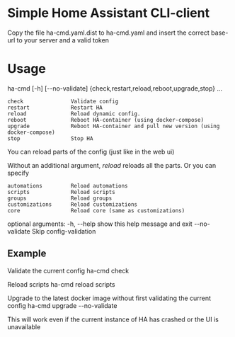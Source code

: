 # Simple Home Assistant CLI-client

Copy the file ha-cmd.yaml.dist to ha-cmd.yaml and insert the correct base-url to your server and a valid token

# Usage

ha-cmd [-h] [--no-validate] {check,restart,reload,reboot,upgrade,stop} ...

    check               Validate config
    restart             Restart HA
    reload              Reload dynamic config. 
    reboot              Reboot HA-container (using docker-compose)
    upgrade             Reboot HA-container and pull new version (using docker-compose)
    stop                Stop HA

You can reload parts of the config (just like in the web ui)

Without an additional argument, _reload_ reloads all the parts.
Or you can specify

    automations         Reload automations
    scripts             Reload scripts
    groups              Reload groups
    customizations      Reload customizations
    core                Reload core (same as customizations)

optional arguments:
    -h, --help            show this help message and exit
    --no-validate         Skip config-validation

## Example

Validate the current config
    ha-cmd check

Reload scripts
    ha-cmd reload scripts

Upgrade to the latest docker image without first validating the current config
    ha-cmd upgrade --no-validate

This will work even if the current instance of HA has crashed or the UI is unavailable

